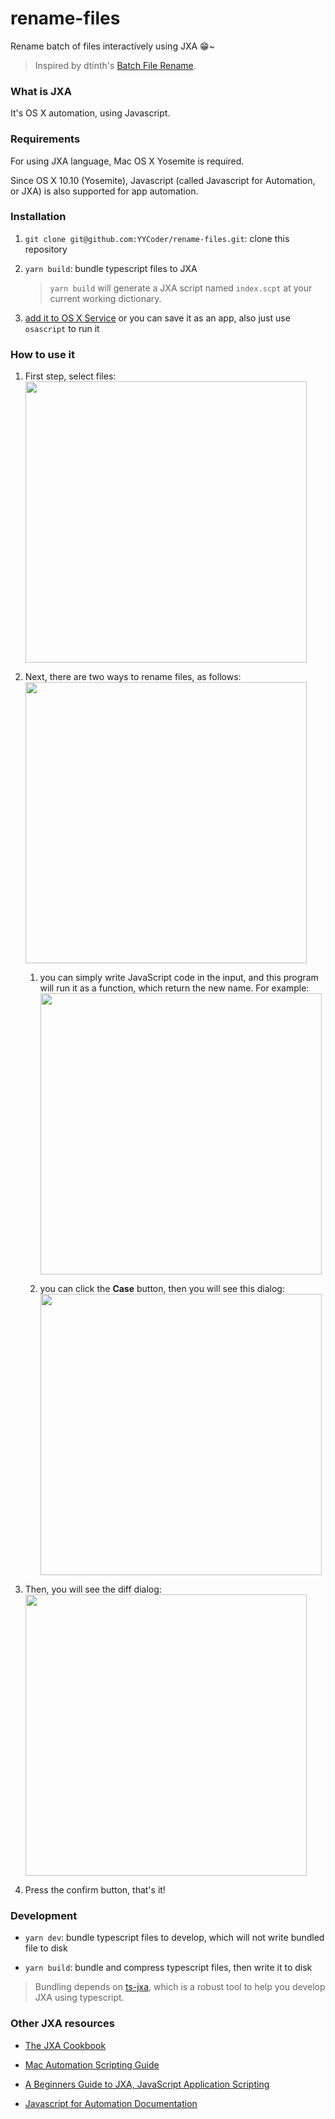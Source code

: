 # rename-files
Rename batch of files interactively using JXA 😁~

> Inspired by dtinth's [Batch File Rename](https://gist.github.com/dtinth/93e230152a771dcb1ec5).

### What is JXA
It's OS X automation, using Javascript.

### Requirements
For using JXA language, Mac OS X Yosemite is required.

Since OS X 10.10 (Yosemite), Javascript (called Javascript for Automation, or JXA) is also supported for app automation.

### Installation
1. `git clone git@github.com:YYCoder/rename-files.git`: clone this repository

2. `yarn build`: bundle typescript files to JXA
   
   > `yarn build` will generate a JXA script named `index.scpt` at your current working dictionary.

3. [add it to OS X Service](https://developer.apple.com/library/archive/documentation/LanguagesUtilities/Conceptual/MacAutomationScriptingGuide/MakeaSystem-WideService.html#//apple_ref/doc/uid/TP40016239-CH46-SW1) or you can save it as an app, also just use `osascript` to run it

### How to use it
1. First step, select files:<br><img src="https://markey-oss1.oss-cn-beijing.aliyuncs.com/rename-files/Lark20200109184914.png" width="450" />

2. Next, there are two ways to rename files, as follows\:<br><img src="https://markey-oss1.oss-cn-beijing.aliyuncs.com/rename-files/Lark20200109192856.png" width="450" />

    1. you can simply write JavaScript code in the input, and this program will run it as a function, which return the new name. For example\:<br><img src="https://markey-oss1.oss-cn-beijing.aliyuncs.com/rename-files/Lark20200109192932.png" width="450" />

    2. you can click the **Case** button, then you will see this dialog:<br><img src="https://markey-oss1.oss-cn-beijing.aliyuncs.com/rename-files/Lark20200109192953.png" width="450" />

3. Then, you will see the diff dialog:<br><img src="https://markey-oss1.oss-cn-beijing.aliyuncs.com/rename-files/Lark20200109193039.png" width="450" />

4. Press the confirm button, that's it!


### Development

* `yarn dev`: bundle typescript files to develop, which will not write bundled file to disk

* `yarn build`: bundle and compress typescript files, then write it to disk

> Bundling depends on [ts-jxa](https://github.com/YYCoder/ts-jxa), which is a robust tool to help you develop JXA using typescript.

### Other JXA resources
* [The JXA Cookbook](https://github.com/JXA-Cookbook/JXA-Cookbook/wiki#table-of-contents)

* [Mac Automation Scripting Guide](https://developer.apple.com/library/archive/documentation/LanguagesUtilities/Conceptual/MacAutomationScriptingGuide/index.html#//apple_ref/doc/uid/TP40016239-CH56-SW1)

* [A Beginners Guide to JXA, JavaScript Application Scripting](https://computers.tutsplus.com/tutorials/a-beginners-guide-to-javascript-application-scripting-jxa--cms-27171)

* [Javascript for Automation Documentation](https://developer.apple.com/library/archive/releasenotes/InterapplicationCommunication/RN-JavaScriptForAutomation/Articles/OSX10-11.html#//apple_ref/doc/uid/TP40014508-CH110-SW1)


